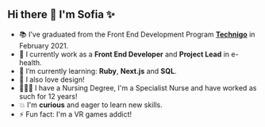 ## Hi there 👋 I'm Sofia ✨ 

 - 📚 I’ve graduated from the Front End Development Program [__Technigo__](https://www.technigo.io/) in February 2021.
 - 🏥 I currently work as a __Front End Developer__ and __Project Lead__  in e-health.
 - 🌱 I’m currently learning: __Ruby__, __Next.js__ and __SQL__.
 - 🌈 I also love design!
 - 👩🏻‍⚕️ I have a Nursing Degree, I'm a Specialist Nurse and have worked as such for 12 years!
 - 💥 I'm __curious__ and eager to learn new skills.
 - ⚡ Fun fact: I'm a VR games addict!
 


<!--
**sofiavazs/sofiavazs** is a ✨ _special_ ✨ repository because its `README.md` (this file) appears on your GitHub profile.


-->
